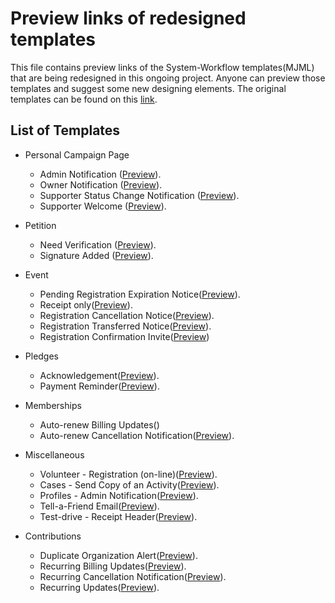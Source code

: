 # Preview links of redesigned templates

This file contains preview links of the System-Workflow templates(MJML) that are being redesigned in this ongoing project. Anyone can preview those templates and suggest some new designing elements. The original templates can be found on this [link](https://dmaster.demo.civicrm.org/civicrm/admin/messageTemplates?selectedChild=workflow&reset=1).


## List of Templates

* Personal Campaign Page 
    * Admin Notification ([Preview](https://mjml.io/try-it-live/ryQrMt3lD)).
    * Owner Notification ([Preview](https://mjml.io/try-it-live/SkEe89ngP)).
    * Supporter Status Change Notification ([Preview](https://mjml.io/try-it-live/S1so8q3lw)).
    * Supporter Welcome ([Preview](https://mjml.io/try-it-live/rJBvqqnev)).

* Petition 
    * Need Verification ([Preview](https://mjml.io/try-it-live/Byq0q9new)).
    * Signature Added ([Preview](https://mjml.io/try-it-live/Byq0q9new)).

* Event 
    * Pending Registration Expiration Notice([Preview](https://mjml.io/try-it-live/rJy8R9heP)).
    * Receipt only([Preview](https://mjml.io/try-it-live/r1Y8YLYZD)).
    * Registration Cancellation Notice([Preview](https://mjml.io/try-it-live/HkaDNY9ZD)).
    * Registration Transferred Notice([Preview](https://mjml.io/try-it-live/SJH8D3WGw)).
    * Registration Confirmation Invite([Preview](https://mjml.io/try-it-live/S1fPj69bv))

* Pledges
    * Acknowledgement([Preview](https://mjml.io/try-it-live/SyAIsEibD)).
    * Payment Reminder([Preview](https://mjml.io/try-it-live/Byy4-zsZD)).

* Memberships 
    * Auto-renew Billing Updates()
    * Auto-renew Cancellation Notification([Preview](https://mjml.io/try-it-live/H1esFI3bv)).

* Miscellaneous 
    * Volunteer - Registration (on-line)([Preview](https://mjml.io/try-it-live/ry0-ys6bv)).
    * Cases - Send Copy of an Activity([Preview](https://mjml.io/try-it-live/HkjM8r-zD)).
    * Profiles - Admin Notification([Preview](https://mjml.io/try-it-live/Hyquxwn-v)).
    * Tell-a-Friend Email([Preview](https://mjml.io/try-it-live/HJymAu2ZD)).
    * Test-drive - Receipt Header([Preview](https://mjml.io/try-it-live/HyRJ8Y2WD)).

* Contributions
    * Duplicate Organization Alert([Preview](https://mjml.io/try-it-live/rki9w_bzv)).
    * Recurring Billing Updates([Preview](https://mjml.io/try-it-live/SyyiEuZMw)).
    * Recurring Cancellation Notification([Preview](https://mjml.io/try-it-live/H1kCZTbMv)).
    * Recurring Updates([Preview](https://mjml.io/try-it-live/HyLVfaWzD)).